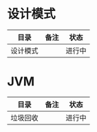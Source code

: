 

# 设计模式

| 目录     | 备注 | 状态   |
| -------- | ---- | ------ |
| 设计模式 |      | 进行中 |



# JVM

| 目录     | 备注 | 状态   |
| -------- | ---- | ------ |
| 垃圾回收 |      | 进行中 |

